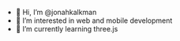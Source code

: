 - 👋 Hi, I’m @jonahkalkman
- 👀 I’m interested in web and mobile development
- 🌱 I’m currently learning three.js

<!---
jonahkalkman/jonahkalkman is a ✨ special ✨ repository because its `README.md` (this file) appears on your GitHub profile.
You can click the Preview link to take a look at your changes.
--->
